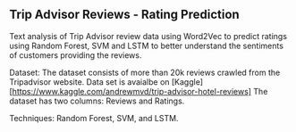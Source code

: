 ## Trip Advisor Reviews - Rating Prediction

Text analysis of Trip Advisor review data using Word2Vec to predict ratings using Random Forest, SVM and LSTM to better understand the sentiments of customers providing the reviews. 

 
Dataset: The dataset consists of more than 20k reviews crawled from the Tripadvisor website. Data set is avaialbe on [Kaggle] [https://www.kaggle.com/andrewmvd/trip-advisor-hotel-reviews] The dataset has two columns: Reviews and Ratings.

Techniques: Random Forest, SVM, and LSTM.


